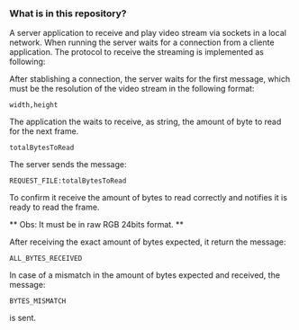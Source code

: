 ### What is in this repository? ###

A server application to receive and play video stream via sockets in a local network. When running the server waits for a connection from a cliente application.
The protocol to receive the streaming is implemented as following:

After stablishing a connection, the server waits for the first message, which must be the resolution of the video stream in the following format:

```
width,height
```

The application the waits to receive, as string, the amount of byte to read for the next frame.

```
totalBytesToRead
```

The server sends the message:

```
REQUEST_FILE:totalBytesToRead
```

To confirm it receive the amount of bytes to read correctly and notifies it is ready to read the frame.

** Obs: It must be in raw RGB 24bits format. **

After receiving the exact amount of bytes expected, it return the message:

```
ALL_BYTES_RECEIVED
```

In case of a mismatch in the amount of bytes expected and received, the message:

```
BYTES_MISMATCH
```

is sent.

